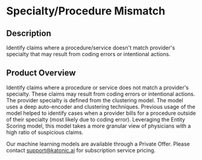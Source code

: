 # Specialty/Procedure Mismatch

## Description
 Identify claims where a procedure/service doesn't match provider's specialty that may result from coding errors or intentional actions.

## Product Overview
 Identify claims where a procedure or service does not match a provider's specialty. These claims may result from coding errors or intentional actions.
 The provider specialty is defined from the clustering model. The model uses a deep auto-encoder and clustering techniques. Previous usage of the model 
 helped to identify cases when a provider bills for a procedure outside of their specialty (most likely due to coding error). Leveraging the Entity 
 Scoring model, this model takes a more granular view of physicians with a high ratio of suspicious claims.
 
Our machine learning models are available through a Private Offer. Please contact support@katonic.ai for subscription service pricing.

